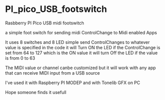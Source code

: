 # PI_pico_USB_footswitch
Rasbberry PI Pico USB midi footswitch 

a simple foot switch for sending midi ControlChange to Midi enabled Apps

It uses 8 switches and 8 LED
simple send ControlChanges to whatever value is specified in the code
it will Turn ON the LED if the ControlChange is set from 64 to 127 which is the ON value
it will turn Off the LED if the value is from 0 to 63 

The MIDI value or channel canbe customized but it will work with any app that can receive MIDI input from a USB source 

I've used it with Raspberry PI MODEP and with Tonelib GFX on PC 

Hope someone finds it usefull 

